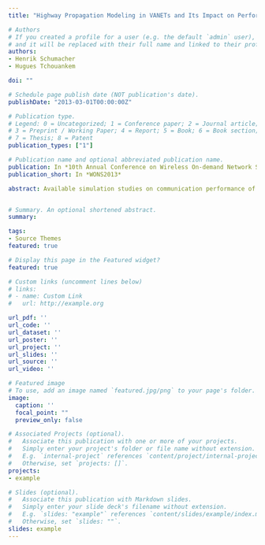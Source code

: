```yaml
---
title: "Highway Propagation Modeling in VANETs and Its Impact on Performance Evaluation"

# Authors
# If you created a profile for a user (e.g. the default `admin` user), write the username (folder name) here 
# and it will be replaced with their full name and linked to their profile.
authors:
- Henrik Schumacher
- Hugues Tchouankem 

doi: ""

# Schedule page publish date (NOT publication's date).
publishDate: "2013-03-01T00:00:00Z"

# Publication type.
# Legend: 0 = Uncategorized; 1 = Conference paper; 2 = Journal article;
# 3 = Preprint / Working Paper; 4 = Report; 5 = Book; 6 = Book section;
# 7 = Thesis; 8 = Patent
publication_types: ["1"]

# Publication name and optional abbreviated publication name.
publication: In *10th Annual Conference on Wireless On-demand Network Systems and Services (WONS), Banff, AB, Canada*
publication_short: In *WONS2013*

abstract: Available simulation studies on communication performance of VANETs in highway scenarios are based on different propagation models, often without empirical validation. In this paper, we present the results of a 5.9 GHz V2V highway measurement campaign using commercial off-the-shelf hardware to gain insights into adequate path loss modeling. As most established models significantly deviate from the empirical results, we propose a propagation model for V2V communication on highways which reflects conditions found in reality sufficiently well to be applicable for VANETs simulation studies. Due to the propagation model's complex interdependencies with the CSMA-based medium access, interference and frame collisions in VANETs, we examine the impact of different propagation modeling approaches on the resulting communication performance for varying network loads based on a simulation study. The results reveal that both the applied path loss model and the severity of fading substantially influence the simulation results and hence should be modeled very carefully.


# Summary. An optional shortened abstract.
summary: 

tags:
- Source Themes
featured: true

# Display this page in the Featured widget?
featured: true

# Custom links (uncomment lines below)
# links:
# - name: Custom Link
#   url: http://example.org

url_pdf: ''
url_code: ''
url_dataset: ''
url_poster: ''
url_project: ''
url_slides: ''
url_source: ''
url_video: ''

# Featured image
# To use, add an image named `featured.jpg/png` to your page's folder. 
image:
  caption: ''
  focal_point: ""
  preview_only: false

# Associated Projects (optional).
#   Associate this publication with one or more of your projects.
#   Simply enter your project's folder or file name without extension.
#   E.g. `internal-project` references `content/project/internal-project/index.md`.
#   Otherwise, set `projects: []`.
projects:
- example

# Slides (optional).
#   Associate this publication with Markdown slides.
#   Simply enter your slide deck's filename without extension.
#   E.g. `slides: "example"` references `content/slides/example/index.md`.
#   Otherwise, set `slides: ""`.
slides: example
---
```



